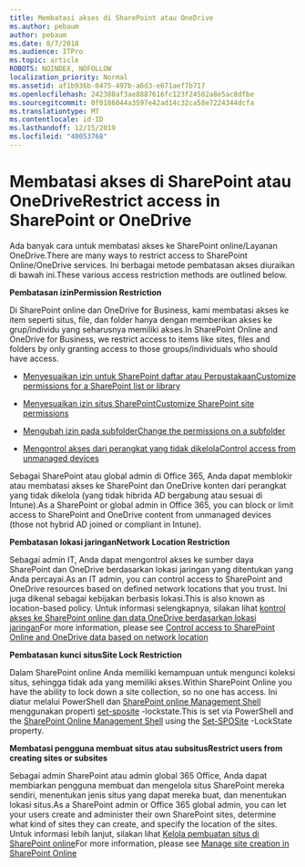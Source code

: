 ```yaml
---
title: Membatasi akses di SharePoint atau OneDrive
ms.author: pebaum
author: pebaum
ms.date: 8/7/2018
ms.audience: ITPro
ms.topic: article
ROBOTS: NOINDEX, NOFOLLOW
localization_priority: Normal
ms.assetid: af1b936b-0475-497b-a6d3-e671aef7b717
ms.openlocfilehash: 242388af3ae8887616fc123f24502a8e5ac8dfbe
ms.sourcegitcommit: 0f0186044a3597e42ad14c32ca58e7224344dcfa
ms.translationtype: MT
ms.contentlocale: id-ID
ms.lasthandoff: 12/15/2019
ms.locfileid: "40053768"
---
```

# <a name="restrict-access-in-sharepoint-or-onedrive"></a><span data-ttu-id="4c9e0-102">Membatasi akses di SharePoint atau OneDrive</span><span class="sxs-lookup"><span data-stu-id="4c9e0-102">Restrict access in SharePoint or OneDrive</span></span>

<span data-ttu-id="4c9e0-103">Ada banyak cara untuk membatasi akses ke SharePoint online/Layanan OneDrive.</span><span class="sxs-lookup"><span data-stu-id="4c9e0-103">There are many ways to restrict access to SharePoint Online/OneDrive services.</span></span> <span data-ttu-id="4c9e0-104">Ini berbagai metode pembatasan akses diuraikan di bawah ini.</span><span class="sxs-lookup"><span data-stu-id="4c9e0-104">These various access restriction methods are outlined below.</span></span> 

<span data-ttu-id="4c9e0-105">**Pembatasan izin**</span><span class="sxs-lookup"><span data-stu-id="4c9e0-105">**Permission Restriction**</span></span>

<span data-ttu-id="4c9e0-106">Di SharePoint online dan OneDrive for Business, kami membatasi akses ke item seperti situs, file, dan folder hanya dengan memberikan akses ke grup/individu yang seharusnya memiliki akses.</span><span class="sxs-lookup"><span data-stu-id="4c9e0-106">In SharePoint Online and OneDrive for Business, we restrict access to items like sites, files and folders by only granting access to those groups/individuals who should have access.</span></span>

- [<span data-ttu-id="4c9e0-107">Menyesuaikan izin untuk SharePoint daftar atau Perpustakaan</span><span class="sxs-lookup"><span data-stu-id="4c9e0-107">Customize permissions for a SharePoint list or library</span></span>](https://support.office.com/article/Customize-permissions-for-a-SharePoint-list-or-library-02d770f3-59eb-4910-a608-5f84cc297782)

- [<span data-ttu-id="4c9e0-108">Menyesuaikan izin situs SharePoint</span><span class="sxs-lookup"><span data-stu-id="4c9e0-108">Customize SharePoint site permissions</span></span>](https://docs.microsoft.com/sharepoint/customize-sharepoint-site-permissions)

- [<span data-ttu-id="4c9e0-109">Mengubah izin pada subfolder</span><span class="sxs-lookup"><span data-stu-id="4c9e0-109">Change the permissions on a subfolder</span></span>](https://support.office.com/article/Change-the-permissions-on-a-subfolder-5427BD7C-F20A-4F75-8CF2-5359DD45A1A6)

- [<span data-ttu-id="4c9e0-110">Mengontrol akses dari perangkat yang tidak dikelola</span><span class="sxs-lookup"><span data-stu-id="4c9e0-110">Control access from unmanaged devices</span></span>](https://docs.microsoft.com/sharepoint/control-access-from-unmanaged-devices)

<span data-ttu-id="4c9e0-111">Sebagai SharePoint atau global admin di Office 365, Anda dapat memblokir atau membatasi akses ke SharePoint dan OneDrive konten dari perangkat yang tidak dikelola (yang tidak hibrida AD bergabung atau sesuai di Intune).</span><span class="sxs-lookup"><span data-stu-id="4c9e0-111">As a SharePoint or global admin in Office 365, you can block or limit access to SharePoint and OneDrive content from unmanaged devices (those not hybrid AD joined or compliant in Intune).</span></span>

<span data-ttu-id="4c9e0-112">**Pembatasan lokasi jaringan**</span><span class="sxs-lookup"><span data-stu-id="4c9e0-112">**Network Location Restriction**</span></span>

<span data-ttu-id="4c9e0-113">Sebagai admin IT, Anda dapat mengontrol akses ke sumber daya SharePoint dan OneDrive berdasarkan lokasi jaringan yang ditentukan yang Anda percayai.</span><span class="sxs-lookup"><span data-stu-id="4c9e0-113">As an IT admin, you can control access to SharePoint and OneDrive resources based on defined network locations that you trust.</span></span> <span data-ttu-id="4c9e0-114">Ini juga dikenal sebagai kebijakan berbasis lokasi.</span><span class="sxs-lookup"><span data-stu-id="4c9e0-114">This is also known as location-based policy.</span></span> <span data-ttu-id="4c9e0-115">Untuk informasi selengkapnya, silakan lihat [kontrol akses ke SharePoint online dan data OneDrive berdasarkan lokasi jaringan](https://docs.microsoft.com/sharepoint/control-access-based-on-network-location)</span><span class="sxs-lookup"><span data-stu-id="4c9e0-115">For more information, please see [Control access to SharePoint Online and OneDrive data based on network location](https://docs.microsoft.com/sharepoint/control-access-based-on-network-location)</span></span>

<span data-ttu-id="4c9e0-116">**Pembatasan kunci situs**</span><span class="sxs-lookup"><span data-stu-id="4c9e0-116">**Site Lock Restriction**</span></span> 

<span data-ttu-id="4c9e0-117">Dalam SharePoint online Anda memiliki kemampuan untuk mengunci koleksi situs, sehingga tidak ada yang memiliki akses.</span><span class="sxs-lookup"><span data-stu-id="4c9e0-117">Within SharePoint Online you have the ability to lock down a site collection, so no one has access.</span></span> <span data-ttu-id="4c9e0-118">Ini diatur melalui PowerShell dan [SharePoint online Management Shell](https://docs.microsoft.com/powershell/sharepoint/sharepoint-online/connect-sharepoint-online?view=sharepoint-ps) menggunakan properti [set-sposite](https://docs.microsoft.com/powershell/module/sharepoint-online/set-sposite?view=sharepoint-ps) -lockstate.</span><span class="sxs-lookup"><span data-stu-id="4c9e0-118">This is set via PowerShell and the [SharePoint Online Management Shell](https://docs.microsoft.com/powershell/sharepoint/sharepoint-online/connect-sharepoint-online?view=sharepoint-ps) using the [Set-SPOSite](https://docs.microsoft.com/powershell/module/sharepoint-online/set-sposite?view=sharepoint-ps) -LockState property.</span></span>

<span data-ttu-id="4c9e0-119">**Membatasi pengguna membuat situs atau subsitus**</span><span class="sxs-lookup"><span data-stu-id="4c9e0-119">**Restrict users from creating sites or subsites**</span></span>

<span data-ttu-id="4c9e0-120">Sebagai admin SharePoint atau admin global 365 Office, Anda dapat membiarkan pengguna membuat dan mengelola situs SharePoint mereka sendiri, menentukan jenis situs yang dapat mereka buat, dan menentukan lokasi situs.</span><span class="sxs-lookup"><span data-stu-id="4c9e0-120">As a SharePoint admin or Office 365 global admin, you can let your users create and administer their own SharePoint sites, determine what kind of sites they can create, and specify the location of the sites.</span></span> <span data-ttu-id="4c9e0-121">Untuk informasi lebih lanjut, silakan lihat [Kelola pembuatan situs di SharePoint online](https://docs.microsoft.com/sharepoint/manage-site-creation)</span><span class="sxs-lookup"><span data-stu-id="4c9e0-121">For more information, please see [Manage site creation in SharePoint Online](https://docs.microsoft.com/sharepoint/manage-site-creation)</span></span>


